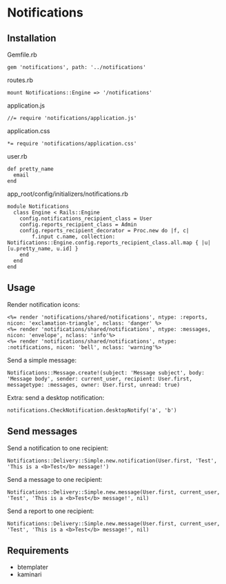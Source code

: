 # Notifications

## Installation

Gemfile.rb

    gem 'notifications', path: '../notifications'

routes.rb

    mount Notifications::Engine => '/notifications'

application.js

    //= require 'notifications/application.js'

application.css

    *= require 'notifications/application.css'

user.rb

    def pretty_name
      email
    end

app_root/config/initializers/notifications.rb

    module Notifications
      class Engine < Rails::Engine
        config.notifications_recipient_class = User
        config.reports_recipient_class = Admin
        config.reports_recipient_decorator = Proc.new do |f, c|
            f.input c.name, collection: Notifications::Engine.config.reports_recipient_class.all.map { |u| [u.pretty_name, u.id] }
        end
      end
    end

## Usage

Render notification icons:

    <%= render 'notifications/shared/notifications', ntype: :reports, nicon: 'exclamation-triangle', nclass: 'danger' %>
    <%= render 'notifications/shared/notifications', ntype: :messages, nicon: 'envelope', nclass: 'info'%>
    <%= render 'notifications/shared/notifications', ntype: :notifications, nicon: 'bell', nclass: 'warning'%>

Send a simple message:

    Notifications::Message.create!(subject: 'Message subject', body: 'Message body', sender: current_user, recipient: User.first, messagetype: :messages, owner: User.first, unread: true)

Extra: send a desktop notification:

    notifications.CheckNotification.desktopNotify('a', 'b')

## Send messages

Send a notification to one recipient:

    Notifications::Delivery::Simple.new.notification(User.first, 'Test', 'This is a <b>Test</b> message!')

Send a message to one recipient:

    Notifications::Delivery::Simple.new.message(User.first, current_user, 'Test', 'This is a <b>Test</b> message!', nil)

Send a report to one recipient:

    Notifications::Delivery::Simple.new.message(User.first, current_user, 'Test', 'This is a <b>Test</b> message!', nil)

## Requirements

* btemplater
* kaminari
